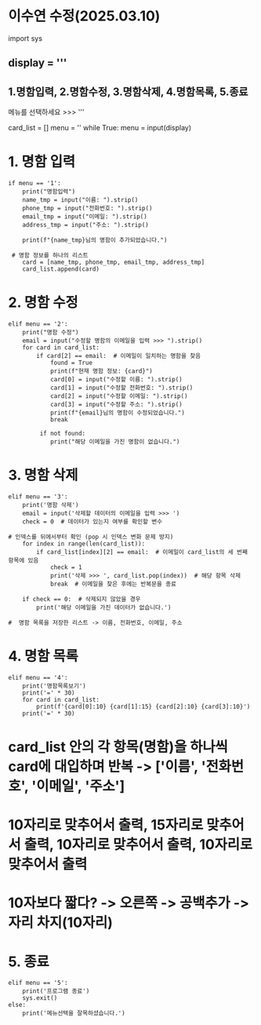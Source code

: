 
# 이수연 수정(2025.03.10)
import sys

display = '''
------------------------------------------------------------------------------------
1.명함입력, 2.명함수정, 3.명함삭제, 4.명함목록, 5.종료
------------------------------------------------------------------------------------
메뉴를 선택하세요 >>> '''

card_list = []
menu = ''
while True:
    menu = input(display)
# 1. 명함 입력  
    if menu == '1':
        print("명함입력")
        name_tmp = input("이름: ").strip()
        phone_tmp = input("전화번호: ").strip()
        email_tmp = input("이메일: ").strip()
        address_tmp = input("주소: ").strip()

        print(f"{name_tmp}님의 명함이 추가되었습니다.")
    
     # 명함 정보를 하나의 리스트
        card = [name_tmp, phone_tmp, email_tmp, address_tmp]
        card_list.append(card)

# 2. 명함 수정
    elif menu == '2':
        print("명함 수정")
        email = input("수정할 명함의 이메일을 입력 >>> ").strip()
        for card in card_list:
            if card[2] == email:  # 이메일이 일치하는 명함을 찾음
                found = True 
                print(f"현재 명함 정보: {card}")
                card[0] = input("수정할 이름: ").strip()
                card[1] = input("수정할 전화번호: ").strip()
                card[2] = input("수정할 이메일: ").strip()
                card[3] = input("수정할 주소: ").strip()
                print(f"{email}님의 명함이 수정되었습니다.")
                break
                        
             if not found:
                print("해당 이메일을 가진 명함이 없습니다.")
# 3. 명함 삭제
    elif menu == '3':
        print('명함 삭제')
        email = input('삭제할 데이터의 이메일을 입력 >>> ')
        check = 0  # 데이터가 있는지 여부를 확인할 변수

    # 인덱스를 뒤에서부터 확인 (pop 시 인덱스 변화 문제 방지)
        for index in range(len(card_list)):
            if card_list[index][2] == email:  # 이메일이 card_list의 세 번째 항목에 있음
                check = 1
                print('삭제 >>> ', card_list.pop(index))  # 해당 항목 삭제
                break  # 이메일을 찾은 후에는 반복문을 종료
    
        if check == 0:  # 삭제되지 않았을 경우
            print('해당 이메일을 가진 데이터가 없습니다.')

    #  명함 목록을 저장한 리스트 -> 이름, 전화번호, 이메일, 주소

# 4. 명함 목록
    elif menu == '4':
        print('명함목록보기')
        print('=' * 30)
        for card in card_list:
            print(f'{card[0]:10} {card[1]:15} {card[2]:10} {card[3]:10}')
        print('=' * 30)
# card_list 안의 각 항목(명함)을 하나씩 card에 대입하며 반복 -> ['이름', '전화번호', '이메일', '주소']
# 10자리로 맞추어서 출력, 15자리로 맞추어서 출력, 10자리로 맞추어서 출력, 10자리로 맞추어서 출력
# 10자보다 짧다? -> 오른쪽 -> 공백추가 -> 자리 차지(10자리)

# 5. 종료
    elif menu == '5':
        print('프로그램 종료')
        sys.exit()
    else:
        print('메뉴선택을 잘목하셨습니다.')